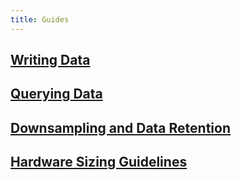 ```yaml
---
title: Guides
---
```


## [Writing Data](/influxdb/v0.13/guides/writing_data/)

## [Querying Data](/influxdb/v0.13/guides/querying_data/)

## [Downsampling and Data Retention](/influxdb/v0.13/guides/downsampling_and_retention/)

## [Hardware Sizing Guidelines](/influxdb/v0.13/guides/hardware_sizing/)

